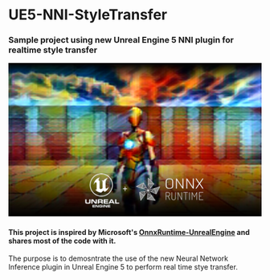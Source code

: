 # UE5-NNI-StyleTransfer
### Sample project using new Unreal Engine 5 NNI plugin for realtime style transfer
[![Header](https://github.com/WeirdFrames/UE5-NNI-StyleTransfer/blob/00cb39000b598cdcfd5ddbf2565242a8d00ded22/Docs/thumbnail.png "Header")](https://www.gvecchio.com/)

#### This project is inspired by Microsoft's [OnnxRuntime-UnrealEngine](https://github.com/microsoft/OnnxRuntime-UnrealEngine) and shares most of the code with it.
The purpose is to demosntrate the use of the new Neural Network Inference plugin in Unreal Engine 5 to perform real time stye transfer.

